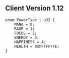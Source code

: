 ## Client Version 1.12

```rust,ignore
enum PowerType : u32 {
    MANA = 0;    
    RAGE = 1;    
    FOCUS = 2;    
    ENERGY = 3;    
    HAPPINESS = 4;    
    HEALTH = 0xFFFFFFFE;    
}

```
